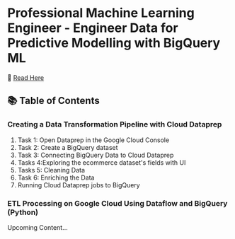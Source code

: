# Professional Machine Learning Engineer - Engineer Data for Predictive Modelling with BigQuery ML

📘 <a href='https://fern-stop-81f.notion.site/ML-Engineering-Path-Engineer-Data-for-Predictive-Modeling-with-BigQuery-ML-1e213f9f5c0380ab867ee9f39c935619'> Read Here </a> 

## 📚 Table of Contents

### Creating a Data Transformation Pipeline with Cloud Dataprep
1. Task 1: Open Dataprep in the Google Cloud Console
2. Task 2: Create a BigQuery dataset
3. Task 3: Connecting BigQuery Data to Cloud Dataprep
4. Tasks 4:Exploring the ecommerce dataset's fields with UI
5. Tasks 5: Cleaning Data
6. Task 6: Enriching the Data
7. Running Cloud Dataprep jobs to BigQuery

### ETL Processing on Google Cloud Using Dataflow and BigQuery (Python)
Upcoming Content...
